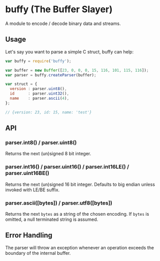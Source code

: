 # buffy (The Buffer Slayer)

A module to encode / decode binary data and streams.

## Usage

Let's say you want to parse a simple C struct, buffy can help:

```js
var buffy = require('buffy');

var buffer = new Buffer([23, 0, 0, 0, 15, 116, 101, 115, 116]);
var parser = buffy.createParser(buffer);

var struct = {
  version : parser.uint8(),
  id      : parser.uint32(),
  name    : parser.ascii(4),
};

// {version: 23, id: 15, name: 'test'}
```

## API

### parser.int8() / parser.uint8()

Returns the next (un)signed 8 bit integer.

### parser.int16() / parser.uint16() / parser.int16LE() / parser.uint16BE()

Returns the next (un)signed 16 bit integer. Defaults to big endian unless
invoked with LE/BE suffix.

### parser.ascii([bytes]) / parser.utf8([bytes])

Returns the next `bytes` as a string of the chosen encoding. If `bytes` is
omitted, a null terminated string is assumed.


## Error Handling

The parser will throw an exception whenever an operation exceeds the boundary
of the internal buffer.
